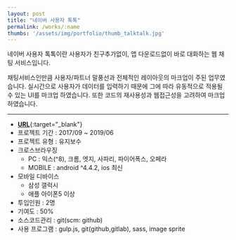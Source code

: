 ```yaml
---
layout: post
title: "네이버 사용자 톡톡"
permalink: /works/:name
thumbs: '/assets/img/portfolio/thumb_talktalk.jpg'
---
```



네이버 사용자 톡톡이란 사용자가 친구추가없이, 앱 다운로드없이 바로 대화하는 웹 채팅 서비스입니다.

채팅서비스인만큼 사용자/파트너 말풍선과 전체적인 레이아웃의 마크업이 주된 업무였습니다.
실시간으로 사용자가 데이터를 입력하기 때문에 그에 따라 유동적으로 적용될 수 있는 UI를 마크업 하였습니다.
또한 코드의 재사용성과 웹접근성을 고려하여 마크업 하였습니다.

***

- [**URL**](https://talk.naver.com){:target="_blank"}
- 프로젝트 기간 : 2017/09 ~ 2019/06
- 프로젝트 유형 : 유지보수
- 크로스브라우징
  - PC : 익스(^8), 크롬, 엣지, 사파리, 파이어폭스, 오페라
  - MOBILE : android ^4.4.2, ios 최신
- 모바일 디바이스
  - 삼성 갤럭시
  - 애플 아이폰5 이상
- 투입인원 : 2명
- 기여도 : 50%
- 소스코드관리 : git(scm: github)
- 사용 프로그램 : gulp.js, git(github,gitlab), sass, image sprite




